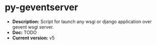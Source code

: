 py-geventserver
===============

*  **Description:** Script for launch any wsgi or django application over gevent wsgi server.<br />
*  **Doc:** TODO
*  **Current version:** v5
